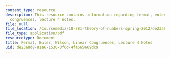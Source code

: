 ```yaml
---
content_type: resource
description: This resource contains information regarding fermat, euler, wilson, linear
  congruences, lecture 4 notes.
file: null
file_location: /coursemedia/18-781-theory-of-numbers-spring-2012/de23a8d881a615303f6d4fa665669dc9_MIT18_781S12_lec4.pdf
file_type: application/pdf
resourcetype: Document
title: Fermat, Euler, Wilson, Linear Congruences, Lecture 4 Notes
uid: de23a8d8-81a6-1530-3f6d-4fa665669dc9
---
```

